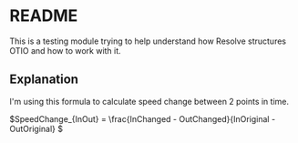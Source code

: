 # README

This is a testing module trying to help understand how Resolve structures OTIO and how to work with it.

## Explanation 
I'm using this formula to calculate speed change between 2 points in time.

$SpeedChange_{InOut} = \frac{InChanged - OutChanged}{InOriginal - OutOriginal} $

